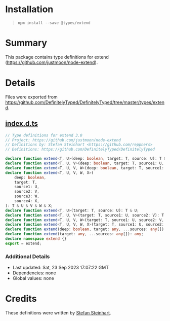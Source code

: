 # Installation
> `npm install --save @types/extend`

# Summary
This package contains type definitions for extend (https://github.com/justmoon/node-extend).

# Details
Files were exported from https://github.com/DefinitelyTyped/DefinitelyTyped/tree/master/types/extend.
## [index.d.ts](https://github.com/DefinitelyTyped/DefinitelyTyped/tree/master/types/extend/index.d.ts)
````ts
// Type definitions for extend 3.0
// Project: https://github.com/justmoon/node-extend
// Definitions by: Stefan Steinhart <https://github.com/reppners>
// Definitions: https://github.com/DefinitelyTyped/DefinitelyTyped

declare function extend<T, U>(deep: boolean, target: T, source: U): T & U;
declare function extend<T, U, V>(deep: boolean, target: T, source1: U, source2: V): T & U & V;
declare function extend<T, U, V, W>(deep: boolean, target: T, source1: U, source2: V, source3: W): T & U & V & W;
declare function extend<T, U, V, W, X>(
    deep: boolean,
    target: T,
    source1: U,
    source2: V,
    source3: W,
    source4: X,
): T & U & V & W & X;
declare function extend<T, U>(target: T, source: U): T & U;
declare function extend<T, U, V>(target: T, source1: U, source2: V): T & U & V;
declare function extend<T, U, V, W>(target: T, source1: U, source2: V, source3: W): T & U & V & W;
declare function extend<T, U, V, W, X>(target: T, source1: U, source2: V, source3: W, source4: X): T & U & V & W & X;
declare function extend(deep: boolean, target: any, ...sources: any[]): any;
declare function extend(target: any, ...sources: any[]): any;
declare namespace extend {}
export = extend;

````

### Additional Details
 * Last updated: Sat, 23 Sep 2023 17:07:22 GMT
 * Dependencies: none
 * Global values: none

# Credits
These definitions were written by [Stefan Steinhart](https://github.com/reppners).
